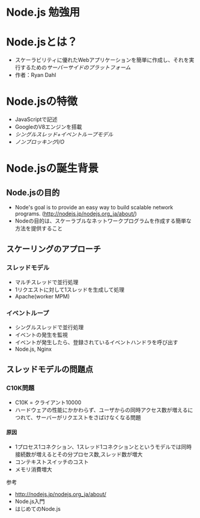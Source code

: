 # Node.js 勉強用

# Node.jsとは？
 - スケーラビリティに優れたWebアプリケーションを簡単に作成し、それを実行するための*サーバーサイドのプラットフォーム*
 - 作者：Ryan Dahl

# Node.jsの特徴
 - JavaScriptで記述
 - GoogleのV8エンジンを搭載
 - *シングルスレッド+イベントループモデル*
 - *ノンブロッキングI/O*

# Node.jsの誕生背景
## Node.jsの目的
 - Node's goal is to provide an easy way to build scalable network programs. (http://nodejs.jp/nodejs.org_ja/about/)
 - Nodeの目的は、スケーラブルなネットワークプログラムを作成する簡単な方法を提供すること

## スケーリングのアプローチ
### スレッドモデル
 - マルチスレッドで並行処理
 - 1リクエストに対して1スレッドを生成して処理
 - Apache(worker MPM)

### イベントループ
 - シングルスレッドで並行処理
 - イベントの発生を監視
 - イベントが発生したら、登録されているイベントハンドラを呼び出す
 - Node.js, Nginx

## スレッドモデルの問題点
### C10K問題
 - C10K = クライアント10000
 - ハードウェアの性能にかかわらず、ユーザからの同時アクセス数が増えるにつれて、サーバーがリクエストをさばけなくなる問題
#### 原因
 - 1プロセス1コネクション、1スレッド1コネクションとというモデルでは同時接続数が増えるとその分プロセス数,スレッド数が増大
 - コンテキストスイッチのコスト
 - メモリ消費増大

 



 参考
 - http://nodejs.jp/nodejs.org_ja/about/
 - Node.js入門
 - はじめてのNode.js
